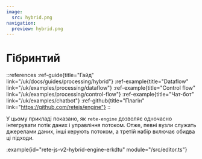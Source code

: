 ```yaml
---
image:
  src: hybrid.png
navigation:
  preview: hybrid.png
---
```


# Гібринтий

::references
:ref-guide{title="Гайд" link="/uk/docs/guides/processing/hybrid"}
:ref-example{title="Dataflow" link="/uk/examples/processing/dataflow"}
:ref-example{title="Control flow" link="/uk/examples/processing/control-flow"}
:ref-example{title="Чат-бот" link="/uk/examples/chatbot"}
:ref-github{title="Плагін" link="https://github.com/retejs/engine"}
::

У цьому прикладі показано, як `rete-engine` дозволяє одночасно інтегрувати потік даних і управління потоком. Отже, певні вузли служать джерелами даних, інші керують потоком, а третій набір включає обидва ці підходи.

:example{id="rete-js-v2-hybrid-engine-erkdtu" module="/src/editor.ts"}
